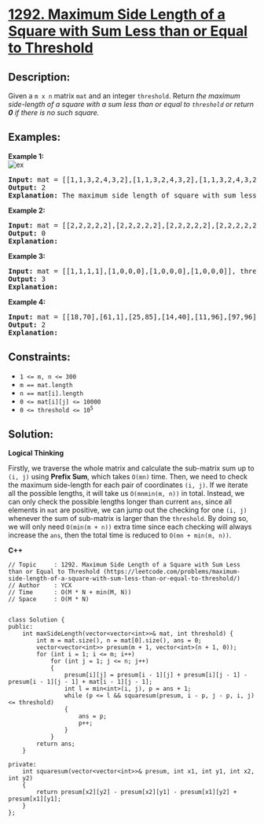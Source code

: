 # [1292. Maximum Side Length of a Square with Sum Less than or Equal to Threshold](https://leetcode.com/problems/maximum-side-length-of-a-square-with-sum-less-than-or-equal-to-threshold/)


## Description:

<p>Given a <code>m x n</code> matrix <code>mat</code> and an integer <code>threshold</code>. Return <em>the maximum side-length of a square with a sum less than or equal to <code>threshold</code> or return <strong>0</strong> if there is no such square.</em></p>


## Examples:

<strong>Example 1:</strong>
<br/>![ex](https://assets.leetcode.com/uploads/2019/12/05/e1.png)</br>
<pre>
<strong>Input:</strong> mat = [[1,1,3,2,4,3,2],[1,1,3,2,4,3,2],[1,1,3,2,4,3,2]], threshold = 4
<strong>Output:</strong> 2
<strong>Explanation:</strong> The maximum side length of square with sum less than 4 is 2 as shown.
</pre>

<strong>Example 2:</strong>
<pre>
<strong>Input:</strong> mat = [[2,2,2,2,2],[2,2,2,2,2],[2,2,2,2,2],[2,2,2,2,2],[2,2,2,2,2]], threshold = 1
<strong>Output:</strong> 0
<strong>Explanation:</strong> 
</pre>

<strong>Example 3:</strong>
<pre>
<strong>Input:</strong> mat = [[1,1,1,1],[1,0,0,0],[1,0,0,0],[1,0,0,0]], threshold = 6
<strong>Output:</strong> 3
<strong>Explanation:</strong> 
</pre>

<strong>Example 4:</strong>
<pre>
<strong>Input:</strong> mat = [[18,70],[61,1],[25,85],[14,40],[11,96],[97,96],[63,45]], threshold = 40184
<strong>Output:</strong> 2
<strong>Explanation:</strong> 
</pre>


## Constraints:

<ul>
  <li><code>1 &lt;= m, n &lt;= 300</code></li>
  <li><code>m == mat.length</code></li>
  <li><code>n == mat[i].length</code></li>
  <li><code>0 &lt;= mat[i][j] &lt;= 10000</code></li>
  <li><code>0 &lt;= threshold &lt;= 10<sup>5</sup></code></li>
</ul>


## Solution:

<strong>Logical Thinking</strong>
<p>Firstly, we traverse the whole matrix and calculate the sub-matrix sum up to <code>(i, j)</code> using <strong>Prefix Sum</strong>, which takes <code>O(mn)</code> time. Then, we need to check the maximum side-length for each pair of coordinates <code>(i, j)</code>. If we iterate all the possible lengths, it will take us <code>O(mnmin(m, n))</code> in total. Instead, we can only check the possible lengths longer than current <code>ans</code>, since all elements in <code>mat</code> are positive, we can jump out the checking for one <code>(i, j)</code> whenever the sum of sub-matrix is larger than the <code>threshold</code>. By doing so, we will only need <code>O(min(m + n))</code> extra time since each checking will always increase the <code>ans</code>, then the total time is reduced to <code>O(mn + min(m, n))</code>.</p>


<strong>C++</strong>

```
// Topic     : 1292. Maximum Side Length of a Square with Sum Less than or Equal to Threshold (https://leetcode.com/problems/maximum-side-length-of-a-square-with-sum-less-than-or-equal-to-threshold/)
// Author    : YCX
// Time      : O(M * N + min(M, N))
// Space     : O(M * N)


class Solution {
public:
    int maxSideLength(vector<vector<int>>& mat, int threshold) {
        int m = mat.size(), n = mat[0].size(), ans = 0;
        vector<vector<int>> presum(m + 1, vector<int>(n + 1, 0));
        for (int i = 1; i <= m; i++)
            for (int j = 1; j <= n; j++)
            {
                presum[i][j] = presum[i - 1][j] + presum[i][j - 1] - presum[i - 1][j - 1] + mat[i - 1][j - 1];
                int l = min<int>(i, j), p = ans + 1;
                while (p <= l && squaresum(presum, i - p, j - p, i, j) <= threshold)
                {
                    ans = p;
                    p++;
                }
            }
        return ans;
    }
    
private: 
    int squaresum(vector<vector<int>>& presum, int x1, int y1, int x2, int y2)
    {
        return presum[x2][y2] - presum[x2][y1] - presum[x1][y2] + presum[x1][y1];
    }
};
```
